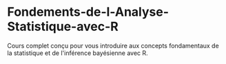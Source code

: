 # Fondements-de-l-Analyse-Statistique-avec-R
Cours complet conçu pour vous introduire aux concepts fondamentaux de la statistique et de l'inférence bayésienne avec R.
